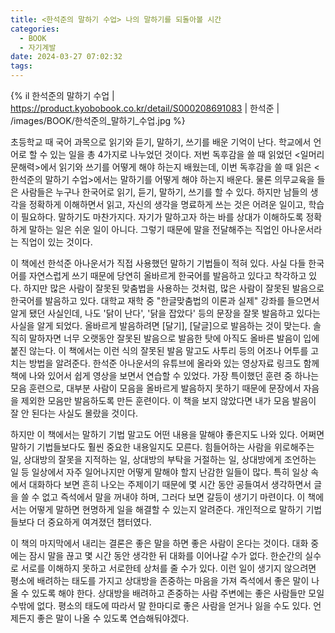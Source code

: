 ```yaml
---
title: <한석준의 말하기 수업> 나의 말하기를 되돌아볼 시간
categories:
  - BOOK
  - 자기계발
date: 2024-03-27 07:02:32
tags:
---
```


{% il 한석준의 말하기 수업 | https://product.kyobobook.co.kr/detail/S000208691083 | 한석준 | /images/BOOK/한석준의_말하기_수업.jpg %}

초등학교 때 국어 과목으로 읽기와 듣기, 말하기, 쓰기를 배운 기억이 난다. 학교에서 언어로 할 수 있는 일을 총 4가지로 나누었던 것이다. 저번 독후감을 쓸 때 읽었던 <일머리 문해력>에서 읽기와 쓰기를 어떻게 해야 하는지 배웠는데, 이번 독후감을 쓸 때 읽은 <한석준의 말하기 수업>에서는 말하기를 어떻게 해야 하는지 배운다. 물론 의무교육을 들은 사람들은 누구나 한국어로 읽기, 듣기, 말하기, 쓰기를 할 수 있다. 하지만 남들의 생각을 정확하게 이해하면서 읽고, 자신의 생각을 명료하게 쓰는 것은 어려운 일이고, 학습이 필요하다. 말하기도 마찬가지다. 자기가 말하고자 하는 바를 상대가 이해하도록 정확하게 말하는 일은 쉬운 일이 아니다. 그렇기 때문에 말을 전달해주는 직업인 아나운서라는 직업이 있는 것이다.

이 책에선 한석준 아나운서가 직접 사용했던 말하기 기법들이 적혀 있다. 사실 다들 한국어를 자연스럽게 쓰기 때문에 당연히 올바르게 한국어를 발음하고 있다고 착각하고 있다. 하지만 많은 사람이 잘못된 맞춤법을 사용하는 것처럼, 많은 사람이 잘못된 발음으로 한국어를 발음하고 있다. 대학교 재학 중 "한글맞춤법의 이론과 실제" 강좌를 들으면서 알게 됐던 사실인데, 나도 '닭이 난다', '닭을 잡았다' 등의 문장을 잘못 발음하고 있다는 사실을 알게 되었다. 올바르게 발음하려면 \[달기\], \[달글\]으로 발음하는 것이 맞는다. 솔직히 말하자면 너무 오랫동안 잘못된 발음으로 발음한 탓에 아직도 올바른 발음이 입에 붙진 않는다. 이 책에서는 이런 식의 잘못된 발음 말고도 사투리 등의 어조나 어투를 고치는 방법을 알려준다. 한석준 아나운서의 유튜브에 올라와 있는 영상자료 링크도 함께 책에 나와 있어서 쉽게 영상을 보면서 연습할 수 있었다. 가장 특이했던 훈련 중 하나는 모음 훈련으로, 대부분 사람이 모음을 올바르게 발음하지 못하기 때문에 문장에서 자음을 제외한 모음만 발음하도록 만든 훈련이다. 이 책을 보지 않았다면 내가 모음 발음이 잘 안 된다는 사실도 몰랐을 것이다.

하지만 이 책에서는 말하기 기법 말고도 어떤 내용을 말해야 좋은지도 나와 있다. 어쩌면 말하기 기법들보다도 훨씬 중요한 내용일지도 모른다. 힘들어하는 사람을 위로해주는 일, 상대방의 잘못을 지적하는 일, 상대방의 부탁을 거절하는 일, 상대방에게 조언하는 일 등 일상에서 자주 일어나지만 어떻게 말해야 할지 난감한 일들이 많다. 특히 일상 속에서 대화하다 보면 흔히 나오는 주제이기 때문에 몇 시간 동안 공들여서 생각하면서 글을 쓸 수 없고 즉석에서 말을 꺼내야 하며, 그러다 보면 갈등이 생기기 마련이다. 이 책에서는 어떻게 말하면 현명하게 일을 해결할 수 있는지 알려준다. 개인적으로 말하기 기법들보다 더 중요하게 여겨졌던 챕터였다.

이 책의 마지막에서 내리는 결론은 좋은 말을 하면 좋은 사람이 온다는 것이다. 대화 중에는 잠시 말을 끊고 몇 시간 동안 생각한 뒤 대화를 이어나갈 수가 없다. 한순간의 실수로 서로를 이해하지 못하고 서로한테 상처를 줄 수가 있다. 이런 일이 생기지 않으려면 평소에 배려하는 태도를 가지고 상대방을 존중하는 마음을 가져 즉석에서 좋은 말이 나올 수 있도록 해야 한다. 상대방을 배려하고 존중하는 사람 주변에는 좋은 사람들만 모일 수밖에 없다. 평소의 태도에 따라서 말 한마디로 좋은 사람을 얻거나 잃을 수도 있다. 언제든지 좋은 말이 나올 수 있도록 연습해둬야겠다.
